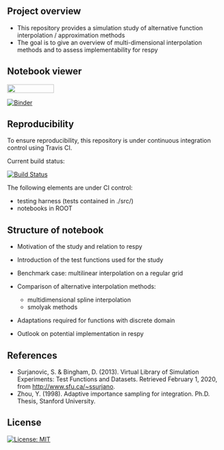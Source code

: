 ## Project overview

* This repository provides a simulation study of alternative function interpolation / approximation methods
* The goal is to give an overview of multi-dimensional interpolation methods and to assess implementability for respy

## Notebook viewer

<a href="https://nbviewer.jupyter.org/github/HumanCapitalAnalysis/student-project-simonjheiler/blob/master/student_project.ipynb"
   target="_parent">
   <img align="center"
  src="https://raw.githubusercontent.com/jupyter/design/master/logos/Badges/nbviewer_badge.png"
      width="109" height="20">
      
[![Binder](https://mybinder.org/badge_logo.svg)](https://mybinder.org/v2/gh/HumanCapitalAnalysis/student-project-simonjheiler/master)

## Reproducibility

To ensure reproducibility, this repository is under continuous integration control using Travis CI. 

Current build status:

[![Build Status](https://travis-ci.org/HumanCapitalAnalysis/student-project-simonjheiler.svg?branch=master)](https://travis-ci.org/HumanCapitalAnalysis/student-project-simonjheiler)

The following elements are under CI control:
* testing harness (tests contained in ./src/)
* notebooks in ROOT


## Structure of notebook

* Motivation of the study and relation to respy

* Introduction of the test functions used for the study

* Benchmark case: multilinear interpolation on a regular grid

* Comparison of alternative interpolation methods: 
   - multidimensional spline interpolation
   - smolyak methods

* Adaptations required for functions with discrete domain

* Outlook on potential implementation in respy


## References

* Surjanovic, S. & Bingham, D. (2013). Virtual Library of Simulation Experiments: Test Functions and Datasets. Retrieved February 1, 2020, from http://www.sfu.ca/~ssurjano.
* Zhou, Y. (1998). Adaptive importance sampling for integration. Ph.D. Thesis, Stanford University.


## License
[![License: MIT](https://img.shields.io/badge/License-MIT-blue.svg)](https://github.com/HumanCapitalAnalysis/student-project-simonjheiler/master/LICENSE)
